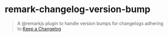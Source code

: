 # remark-changelog-version-bump

> A @remarkjs plugin to handle version bumps for changelogs adhering to
> [Keep a Changelog](https://keepachangelog.com/en/1.0.0/)
